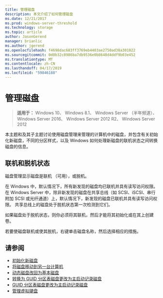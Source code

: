 ```yaml
---
title: 管理磁盘
description: 本文介绍了如何管理磁盘
ms.date: 12/21/2017
ms.prod: windows-server-threshold
ms.technology: storage
ms.topic: article
author: JasonGerend
manager: brianlic
ms.author: jgerend
ms.openlocfilehash: f4698dac683ff3769eb4403ae2750ad38a301022
ms.sourcegitcommit: 0d0b32c8986ba7db9536e0b8648d4ddf9b03e452
ms.translationtype: MT
ms.contentlocale: zh-CN
ms.lasthandoff: 04/17/2019
ms.locfileid: "59846188"
---
```

# <a name="manage-disks"></a>管理磁盘

> **适用于：** Windows 10、 Windows 8.1、 Windows Server （半年频道）、 Windows Server 2016、 Windows Server 2012 R2、 Windows Server 2012

本主题和及其子主题讨论使用磁盘管理来管理的计算机中的磁盘，并包含有关初始化新磁盘，不同的分区样式，以及 Windows 如何处理新磁盘的联机状态之间转换磁盘的信息。

## <a name="online-and-offline-status"></a>联机和脱机状态

磁盘管理显示磁盘是联机 （可用），或脱机。

在 Windows 中，默认情况下，所有新发现的磁盘均已联机并具有读写访问权限。 在 Windows Server 中，除非新发现的磁盘在共享总线（如 SCSI、iSCSI、串行附加 SCSI 或光纤通道）上，默认情况下，新发现的磁盘已联机并具有读写访问权限。 共享总线上的磁盘处于脱机状态第一次检测到它们。

如果磁盘处于脱机状态，则你必须将其联机，然后才能将其初始化或在其上创建卷。

若要使磁盘联机或使其脱机，右键单击磁盘名称，然后选择相应的措施。





## <a name="see-also"></a>请参阅

-   [初始化新磁盘](initialize-new-disks.md)
-   [将磁盘移动到另一台计算机](move-disks-to-another-computer.md)
-   [动态磁盘改回为基本磁盘](change-a-dynamic-disk-back-to-a-basic-disk.md)
-   [转换为 GUID 分区表磁盘更改为主启动记录磁盘](change-an-mbr-disk-into-a-gpt-disk.md)
-   [GUID 分区表磁盘更改为主启动记录磁盘](change-a-gpt-disk-into-an-mbr-disk.md)
-   [管理虚拟硬盘](manage-virtual-hard-disks.md)